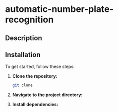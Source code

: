 # automatic-number-plate-recognition

## Description 

## Installation  

To get started, follow these steps:  

1. **Clone the repository:**  
   ```bash  
   git clone  
2. **Navigate to the project directory:**

3. **Install dependencies:**
